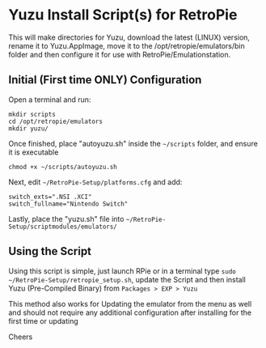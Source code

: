 # Yuzu Install Script(s) for RetroPie

This will make directories for Yuzu, download the latest (LINUX) version, rename it to Yuzu.AppImage, move it to the /opt/retropie/emulators/bin folder and then configure it for use with RetroPie/Emulationstation.

## Initial (First time ONLY) Configuration
Open a terminal and run:
```
mkdir scripts
cd /opt/retropie/emulators
mkdir yuzu/
```
Once finished, place "autoyuzu.sh" inside the `~/scripts` folder, and ensure it is executable

```
chmod +x ~/scripts/autoyuzu.sh
```

Next, edit `~/RetroPie-Setup/platforms.cfg` and add:

```
switch_exts=".NSI .XCI"
switch_fullname="Nintendo Switch"
```

Lastly, place the "yuzu.sh" file into `~/RetroPie-Setup/scriptmodules/emulators/`

## Using the Script

Using this script is simple, just launch RPie or in a terminal type `sudo ~/RetroPie-Setup/retropie_setup.sh`, update the Script and then install Yuzu (Pre-Compiled Binary) from `Packages > EXP > Yuzu`

This method also works for Updating the emulator from the menu as well and should not require any additional configuration after installing for the first time or updating

Cheers
